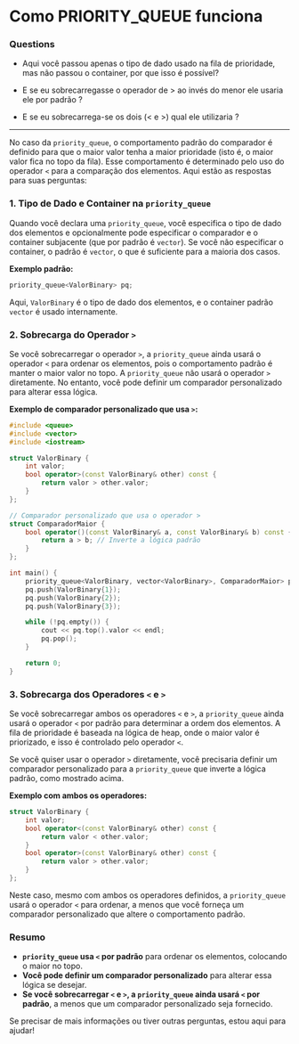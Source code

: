 # Como PRIORITY_QUEUE funciona
### Questions
* Aqui você passou apenas o tipo de dado usado na fila de prioridade, mas não passou o container, por que isso é possível?

* E se eu sobrecarregasse o operador de > ao invés do menor ele usaria ele por padrão ?

* E se eu sobrecarrega-se os dois (< e >) qual ele utilizaria ?

---

No caso da `priority_queue`, o comportamento padrão do comparador é definido para que o maior valor tenha a maior prioridade (isto é, o maior valor fica no topo da fila). Esse comportamento é determinado pelo uso do operador `<` para a comparação dos elementos. Aqui estão as respostas para suas perguntas:

### 1. **Tipo de Dado e Container na `priority_queue`**

Quando você declara uma `priority_queue`, você especifica o tipo de dado dos elementos e opcionalmente pode especificar o comparador e o container subjacente (que por padrão é `vector`). Se você não especificar o container, o padrão é `vector`, o que é suficiente para a maioria dos casos.

**Exemplo padrão:**

```cpp
priority_queue<ValorBinary> pq;
```

Aqui, `ValorBinary` é o tipo de dado dos elementos, e o container padrão `vector` é usado internamente.

### 2. **Sobrecarga do Operador `>`**

Se você sobrecarregar o operador `>`, a `priority_queue` ainda usará o operador `<` para ordenar os elementos, pois o comportamento padrão é manter o maior valor no topo. A `priority_queue` não usará o operador `>` diretamente. No entanto, você pode definir um comparador personalizado para alterar essa lógica.

**Exemplo de comparador personalizado que usa `>`:**

```cpp
#include <queue>
#include <vector>
#include <iostream>

struct ValorBinary {
    int valor;
    bool operator>(const ValorBinary& other) const {
        return valor > other.valor;
    }
};

// Comparador personalizado que usa o operador >
struct ComparadorMaior {
    bool operator()(const ValorBinary& a, const ValorBinary& b) const {
        return a > b; // Inverte a lógica padrão
    }
};

int main() {
    priority_queue<ValorBinary, vector<ValorBinary>, ComparadorMaior> pq;
    pq.push(ValorBinary{1});
    pq.push(ValorBinary{2});
    pq.push(ValorBinary{3});

    while (!pq.empty()) {
        cout << pq.top().valor << endl;
        pq.pop();
    }

    return 0;
}
```

### 3. **Sobrecarga dos Operadores `<` e `>`**

Se você sobrecarregar ambos os operadores `<` e `>`, a `priority_queue` ainda usará o operador `<` por padrão para determinar a ordem dos elementos. A fila de prioridade é baseada na lógica de heap, onde o maior valor é priorizado, e isso é controlado pelo operador `<`.

Se você quiser usar o operador `>` diretamente, você precisaria definir um comparador personalizado para a `priority_queue` que inverte a lógica padrão, como mostrado acima.

**Exemplo com ambos os operadores:**

```cpp
struct ValorBinary {
    int valor;
    bool operator<(const ValorBinary& other) const {
        return valor < other.valor;
    }
    bool operator>(const ValorBinary& other) const {
        return valor > other.valor;
    }
};
```

Neste caso, mesmo com ambos os operadores definidos, a `priority_queue` usará o operador `<` para ordenar, a menos que você forneça um comparador personalizado que altere o comportamento padrão.

### Resumo

- **`priority_queue` usa `<` por padrão** para ordenar os elementos, colocando o maior no topo.
- **Você pode definir um comparador personalizado** para alterar essa lógica se desejar.
- **Se você sobrecarregar `<` e `>`, a `priority_queue` ainda usará `<` por padrão**, a menos que um comparador personalizado seja fornecido.

Se precisar de mais informações ou tiver outras perguntas, estou aqui para ajudar!